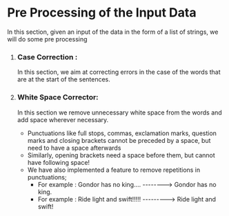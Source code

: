 # Pre Processing of the Input Data

In this section, given an input of the data in the form of a list of strings, we will do some pre processing

1. ### Case Correction :  

   In this section, we aim at correcting errors in the case of the words that are at the start of the sentences.

   

2. ### White Space Corrector:

   In this section we remove unnecessary white space from the words and add space wherever necessary.

   - Punctuations like full stops, commas, exclamation marks, question marks and closing brackets cannot be preceded by a space, but need to have a space afterwards
   - Similarly, opening brackets need a space before them, but cannot have following space!
   - We have also implemented a feature to remove repetitions in punctuations; 
     - For example : Gondor has no king....  --------> Gondor has no king.  
     - For example : Ride light and swift!!!!!  ---------> Ride light and swift!

